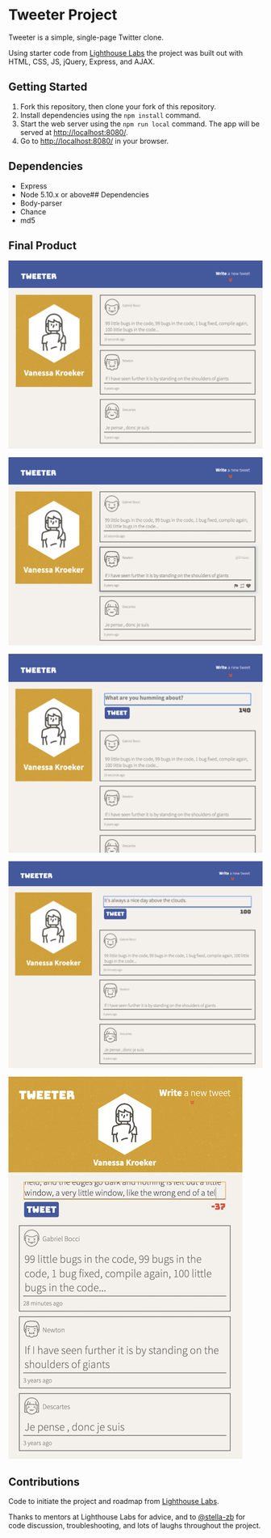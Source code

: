 # Tweeter Project

Tweeter is a simple, single-page Twitter clone.

Using starter code from [Lighthouse Labs](https://www.lighthouselabs.ca/) the project was built out with HTML, CSS, JS, jQuery, Express, and AJAX.

## Getting Started

1. Fork this repository, then clone your fork of this repository.
2. Install dependencies using the `npm install` command.
3. Start the web server using the `npm run local` command. The app will be served at <http://localhost:8080/>.
4. Go to <http://localhost:8080/> in your browser.

## Dependencies

- Express
- Node 5.10.x or above## Dependencies
- Body-parser
- Chance
- md5

## Final Product

!["Screenshot of app on load"](https://github.com/vkro/tweeter/blob/master/docs/tweeter-on-load.png)

!["Screenshot of hover on tweet"](https://github.com/vkro/tweeter/blob/master/docs/tweet-hover.png)

!["Screenshot of new tweet text input box"](https://github.com/vkro/tweeter/blob/master/docs/tweeter-write-new.png)

!["Screenshot of character counter on text input"](https://github.com/vkro/tweeter/blob/master/docs/tweeter-input-char-counter.png)

!["Screenshot of mobile view with input error message"](https://github.com/vkro/tweeter/blob/master/docs/tweeter-mobile-view-with-error-msg.png)


## Contributions

Code to initiate the project and roadmap from [Lighthouse Labs](https://www.lighthouselabs.ca/).

Thanks to mentors at Lighthouse Labs for advice, and to [@stella-zb](https://github.com/stella-zb) for code discussion, troubleshooting, and lots of laughs throughout the project.